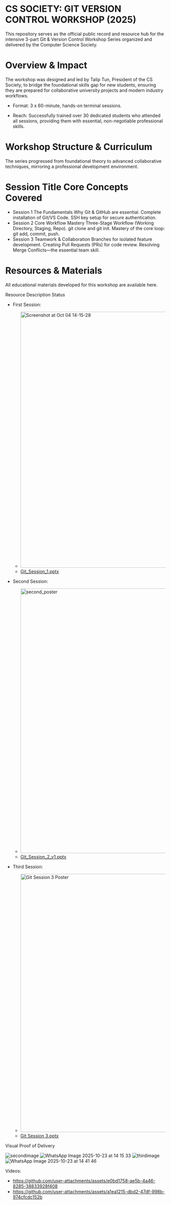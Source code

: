 # CS SOCIETY: GIT VERSION CONTROL WORKSHOP (2025)
This repository serves as the official public record and resource hub for the intensive 3-part Git & Version Control Workshop Series organized and delivered by the Computer Science Society.

# Overview & Impact
The workshop was designed and led by Talip Tun, President of the CS Society, to bridge the foundational skills gap for new students, ensuring they are prepared for collaborative university projects and modern industry workflows.

  * Format: 3 x 60-minute, hands-on terminal sessions.

  * Reach: Successfully trained over 30 dedicated students who attended all sessions, providing them with essential, non-negotiable professional skills.

# Workshop Structure & Curriculum
The series progressed from foundational theory to advanced collaborative techniques, mirroring a professional development environment.

# Session	Title	Core Concepts Covered
  * Session 1	The Fundamentals	Why Git & GitHub are essential. Complete installation of Git/VS Code. SSH key setup for secure authentication.
  * Session 2	Core Workflow Mastery	Three-Stage Workflow (Working Directory, Staging, Repo). git clone and git init. Mastery of the core loop: git add, commit, push.
  * Session 3	Teamwork & Collaboration	Branches for isolated feature development. Creating Pull Requests (PRs) for code review. Resolving Merge Conflicts—the essential team skill.

# Resources & Materials
All educational materials developed for this workshop are available here.

Resource	Description	Status

  * First Session:
    * <img width="563" height="803" alt="Screenshot at Oct 04 14-15-28" src="https://github.com/user-attachments/assets/e7bf517a-5c57-4ec9-a1c0-c8fdece20e72" />
    * [Git_Session_1.pptx](https://github.com/user-attachments/files/23098899/Git_Session_1.pptx)

  * Second Session:
    * <img width="586" height="830" alt="second_poster" src="https://github.com/user-attachments/assets/a79cc3f7-9722-47e9-baba-02bcaea5161b" />
    * [Git_Session_2_v1.pptx](https://github.com/user-attachments/files/23098893/Git_Session_2_v1.pptx)


  * Third Session:
    * <img width="573" height="810" alt="Git Session 3 Poster" src="https://github.com/user-attachments/assets/9258563a-b063-4f28-a77d-0b95b1d4c0fe" />
    * [Git Session 3.pptx](https://github.com/user-attachments/files/23098889/Git.Session.3.pptx)

Visual Proof of Delivery

![secondimage](https://github.com/user-attachments/assets/c3530059-d9b6-4659-a1d7-68f841f2388c)
![WhatsApp Image 2025-10-23 at 14 15 33](https://github.com/user-attachments/assets/efe33607-11c5-4785-8554-1f6968537d84)
![thirdimage](https://github.com/user-attachments/assets/e4d92a91-11e4-40cd-a830-34602f594d4b)
![WhatsApp Image 2025-10-23 at 14 41 46](https://github.com/user-attachments/assets/dc574430-bac2-40e6-aa5c-c46172602684)

Videos: 
* https://github.com/user-attachments/assets/e0bd1758-ae5b-4a46-8285-38833928f408
* https://github.com/user-attachments/assets/a1ea1215-dbd2-47df-998b-974cfcdc152b
